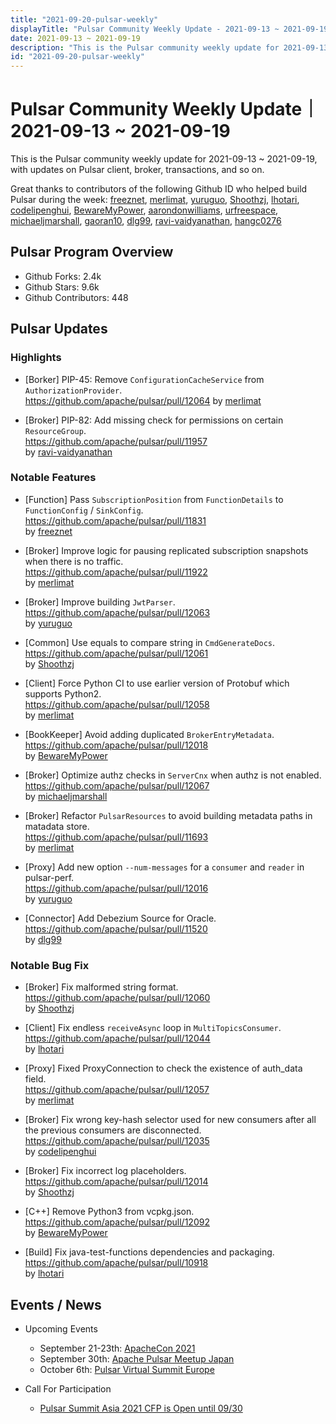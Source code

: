 ```yaml
---
title: "2021-09-20-pulsar-weekly"
displayTitle: "Pulsar Community Weekly Update - 2021-09-13 ~ 2021-09-19"
date: 2021-09-13 ~ 2021-09-19
description: "This is the Pulsar community weekly update for 2021-09-13 ~ 2021-09-19, with updates on Pulsar client, broker, transactions, and so on."
id: "2021-09-20-pulsar-weekly"
---
```


# Pulsar Community Weekly Update｜ 2021-09-13 ~ 2021-09-19

This is the Pulsar community weekly update for 2021-09-13 ~ 2021-09-19, with updates on Pulsar client, broker, transactions, and so on.

Great thanks to contributors of the following Github ID who helped build Pulsar during the week:
[freeznet](https://github.com/freeznet), [merlimat](https://github.com/merlimat), [yuruguo](https://github.com/yuruguo), [Shoothzj](https://github.com/Shoothzj),  [lhotari](https://github.com/lhotari), [codelipenghui](https://github.com/codelipenghui), [BewareMyPower](https://github.com/BewareMyPower), [aarondonwilliams](https://github.com/aarondonwilliams), [urfreespace](https://github.com/urfreespace), [michaeljmarshall](https://github.com/michaeljmarshall), [gaoran10](https://github.com/gaoran10), [dlg99](https://github.com/dlg99), [ravi-vaidyanathan](https://github.com/ravi-vaidyanathan), [hangc0276](https://github.com/hangc0276)


## Pulsar Program Overview
- Github Forks: 2.4k
- Github Stars: 9.6k
- Github Contributors: 448

## Pulsar Updates

### Highlights

- [Borker] PIP-45: Remove `ConfigurationCacheService` from `AuthorizationProvider`. 
<br>https://github.com/apache/pulsar/pull/12064 
by [merlimat](https://github.com/merlimat)

- [Broker] PIP-82: Add missing check for permissions on certain `ResourceGroup`. 
<br>https://github.com/apache/pulsar/pull/11957 
<br>by [ravi-vaidyanathan](https://github.com/ravi-vaidyanathan)

### Notable Features
- [Function] Pass `SubscriptionPosition` from `FunctionDetails` to `FunctionConfig` / `SinkConfig`. 
<br>https://github.com/apache/pulsar/pull/11831 
<br>by [freeznet](https://github.com/freeznet)

- [Broker] Improve logic for pausing replicated subscription snapshots when there is no traffic. 
<br>https://github.com/apache/pulsar/pull/11922 
<br>by [merlimat](https://github.com/merlimat)

- [Broker] Improve building `JwtParser`. 
<br>https://github.com/apache/pulsar/pull/12063 
<br>by [yuruguo](https://github.com/yuruguo)

- [Common] Use equals to compare string in `CmdGenerateDocs`. 
<br>https://github.com/apache/pulsar/pull/12061 
<br>by [Shoothzj](https://github.com/Shoothzj)

- [Client] Force Python CI to use earlier version of Protobuf which supports Python2. 
<br>https://github.com/apache/pulsar/pull/12058 
<br>by [merlimat](https://github.com/merlimat)

- [BookKeeper] Avoid adding duplicated `BrokerEntryMetadata`. 
<br>https://github.com/apache/pulsar/pull/12018 
<br>by [BewareMyPower](https://github.com/BewareMyPower)

- [Broker] Optimize authz checks in `ServerCnx` when authz is not enabled.
<br>https://github.com/apache/pulsar/pull/12067 
<br>by [michaeljmarshall](https://github.com/michaeljmarshall)

- [Broker] Refactor `PulsarResources` to avoid building metadata paths in matadata store. 
<br>https://github.com/apache/pulsar/pull/11693 
<br>by [merlimat](https://github.com/merlimat)

- [Proxy] Add new option `--num-messages` for a `consumer` and `reader` in pulsar-perf.
<br>https://github.com/apache/pulsar/pull/12016 
<br>by [yuruguo](https://github.com/yuruguo)

- [Connector] Add Debezium Source for Oracle. 
<br>https://github.com/apache/pulsar/pull/11520 
<br>by [dlg99](https://github.com/dlg99)

### Notable Bug Fix

- [Broker] Fix malformed string format. 
<br>https://github.com/apache/pulsar/pull/12060 
<br>by [Shoothzj](https://github.com/Shoothzj)

- [Client] Fix endless `receiveAsync` loop in `MultiTopicsConsumer`.
<br>https://github.com/apache/pulsar/pull/12044 
<br>by [lhotari](https://github.com/lhotari)

- [Proxy] Fixed ProxyConnection to check the existence of auth_data field. 
<br>https://github.com/apache/pulsar/pull/12057 
<br>by [merlimat](https://github.com/merlimat)

- [Broker] Fix wrong key-hash selector used for new consumers after all the previous consumers are disconnected. 
<br>https://github.com/apache/pulsar/pull/12035 
<br>by [codelipenghui](https://github.com/codelipenghui)

- [Broker] Fix incorrect log placeholders. 
<br>https://github.com/apache/pulsar/pull/12014 
<br>by [Shoothzj](https://github.com/Shoothzj)

- [C++] Remove Python3 from vcpkg.json. 
<br>https://github.com/apache/pulsar/pull/12092 
<br>by [BewareMyPower](https://github.com/BewareMyPower)

- [Build] Fix java-test-functions dependencies and packaging. 
<br>https://github.com/apache/pulsar/pull/10918 
<br>by [lhotari](https://github.com/lhotari)

## Events / News
- Upcoming Events
    - September 21-23th: [ApacheCon 2021](https://www.apachecon.com/acah2021/)
    - September 30th: [Apache Pulsar Meetup Japan](https://japan-pulsar-user-group.connpass.com/event/222026/)
    - October 6th: [Pulsar Virtual Summit Europe](https://hopin.com/events/pulsar-summit-europe-2021)

- Call For Participation
    - [Pulsar Summit Asia 2021 CFP is Open until 09/30](https://pulsar.apache.org/blog/2021/08/18/asia-cfp/)